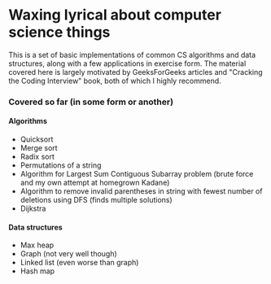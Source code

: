 # Waxing lyrical about computer science things
This is a set of basic implementations of common CS algorithms and data structures, along with a few applications in exercise form. The material covered here is largely motivated by GeeksForGeeks articles and "Cracking the Coding Interview" book, both of which I highly recommend.

### Covered so far (in some form or another)
#### Algorithms
- Quicksort
- Merge sort
- Radix sort
- Permutations of a string
- Algorithm for Largest Sum Contiguous Subarray problem (brute force and my own attempt at homegrown Kadane)
- Algorithm to remove invalid parentheses in string with fewest number of deletions using DFS (finds multiple solutions)
- Dijkstra

#### Data structures
- Max heap
- Graph (not very well though)
- Linked list (even worse than graph)
- Hash map
